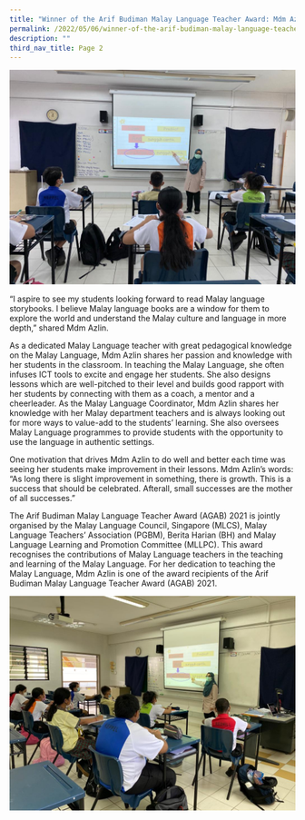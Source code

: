 ```yaml
---
title: "Winner of the Arif Budiman Malay Language Teacher Award: Mdm Azlin"
permalink: /2022/05/06/winner-of-the-arif-budiman-malay-language-teacher-award-mdm-azlin/
description: ""
third_nav_title: Page 2
---
```

<img src="/images/Azlin-1-Banner.jpeg">
<p>“I aspire to see my students looking forward to read Malay language storybooks. I believe Malay language books are a window for them to explore the world and understand the Malay culture and language in more depth,” shared Mdm Azlin.</p>
<p>As a dedicated Malay Language teacher with great pedagogical knowledge on the Malay Language, Mdm Azlin shares her passion and knowledge with her students in the classroom. In teaching the Malay Language, she often infuses ICT tools to excite and engage her students. She also designs lessons which are well-pitched to their level and builds good rapport with her students by connecting with them as a coach, a mentor and a cheerleader. As the Malay Language Coordinator, Mdm Azlin shares her knowledge with her Malay department teachers and is always looking out for more ways to value-add to the students’ learning. She also oversees Malay Language programmes to provide students with the opportunity to use the language in authentic settings.</p>
<p>One motivation that drives Mdm Azlin to do well and better each time was seeing her students make improvement in their lessons. Mdm Azlin’s words: “As long there is slight improvement in something, there is growth. This is a success that should be celebrated. Afterall, small successes are the mother of all successes.”</p>
<p>The Arif Budiman Malay Language Teacher Award (AGAB) 2021 is jointly organised by the Malay Language Council, Singapore (MLCS), Malay Language Teachers’ Association (PGBM), Berita Harian (BH) and Malay Language Learning and Promotion Committee (MLLPC). This award recognises the contributions of Malay Language teachers in the teaching and learning of the Malay Language. For her dedication to teaching the Malay Language, Mdm Azlin is one of the award recipients of the Arif Budiman Malay Language Teacher Award (AGAB) 2021.</p>
<img src="/images/Azlin-2.jpeg">